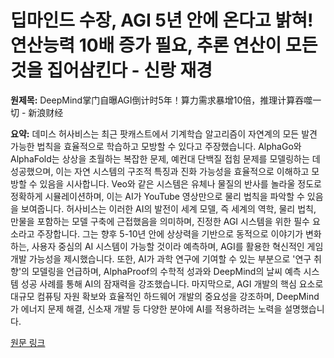 # 딥마인드 수장, AGI 5년 안에 온다고 밝혀! 연산능력 10배 증가 필요, 추론 연산이 모든 것을 집어삼킨다 - 신랑 재경

**원제목:** DeepMind掌门自曝AGI倒计时5年！算力需求暴增10倍，推理计算吞噬一切 - 新浪财经

**요약:** 데미스 허사비스는 최근 팟캐스트에서 기계학습 알고리즘이 자연계의 모든 발견 가능한 법칙을 효율적으로 학습하고 모방할 수 있다고 주장했습니다. AlphaGo와 AlphaFold는 상상을 초월하는 복잡한 문제, 예컨대 단백질 접힘 문제를 모델링하는 데 성공했으며, 이는 자연 시스템의 구조적 특징과 진화 가능성을 효율적으로 이해하고 모방할 수 있음을 시사합니다.  Veo와 같은 시스템은 유체나 물질의 반사를 놀라울 정도로 정확하게 시뮬레이션하며, 이는 AI가 YouTube 영상만으로 물리 법칙을 파악할 수 있음을 보여줍니다.  허사비스는 이러한 AI의 발전이 세계 모델, 즉 세계의 역학, 물리 법칙, 만물을 포함하는 모델 구축에 근접했음을 의미하며, 진정한 AGI 시스템을 위한 필수 요소라고 주장합니다.  그는 향후 5-10년 안에 상상력을 기반으로 동적으로 이야기가 변화하는, 사용자 중심의 AI 시스템이 가능할 것이라 예측하며,  AGI를 활용한 혁신적인 게임 개발 가능성을 제시했습니다.  또한, AI가 과학 연구에 기여할 수 있는 부분으로 '연구 취향'의 모델링을 언급하며,  AlphaProof의 수학적 성과와 DeepMind의 날씨 예측 시스템 성공 사례를 통해 AI의 잠재력을 강조했습니다.  마지막으로,  AGI 개발의 핵심 요소로 대규모 컴퓨팅 자원 확보와 효율적인 하드웨어 개발의 중요성을 강조하며,  DeepMind가 에너지 문제 해결, 신소재 개발 등 다양한 분야에 AI를 적용하려는 노력을 설명했습니다.

[원문 링크](https://cj.sina.cn/articles/view/5703921756/153faf05c019026vxk?froms=ggmp)
